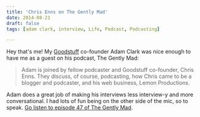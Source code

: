```yaml
---
title: 'Chris Enns on The Gently Mad'
date: 2014-08-21
draft: false
tags: [adam clark, interview, Life, Podcast, Podcasting]

---
```


Hey that's me! My [Goodstuff](http://goodstuff.fm/) co-founder Adam Clark was nice enough to have me as a guest on his podcast, The Gently Mad:

> Adam is joined by fellow podcaster and Goodstuff co-founder, Chris Enns. They discuss, of course, podcasting, how Chris came to be a blogger and podcaster, and his web business, Lemon Productions.

Adam does a great job of making his interviews less interview-y and more conversational. I had lots of fun being on the other side of the mic, so to speak. [Go listen to episode 47 of The Gently Mad](http://goodstuff.fm/thegentlymad/47).